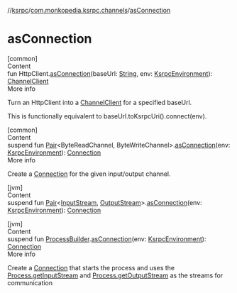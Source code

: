 //[ksrpc](../index.md)/[com.monkopedia.ksrpc.channels](index.md)/[asConnection](as-connection.md)



# asConnection  
[common]  
Content  
fun HttpClient.[asConnection](as-connection.md)(baseUrl: [String](https://kotlinlang.org/api/latest/jvm/stdlib/kotlin/-string/index.html), env: [KsrpcEnvironment](../com.monkopedia.ksrpc/-ksrpc-environment/index.md)): [ChannelClient](-channel-client/index.md)  
More info  


Turn an HttpClient into a [ChannelClient](-channel-client/index.md) for a specified baseUrl.



This is functionally equivalent to baseUrl.toKsrpcUri().connect(env).

  


[common]  
Content  
suspend fun [Pair](https://kotlinlang.org/api/latest/jvm/stdlib/kotlin/-pair/index.html)<ByteReadChannel, ByteWriteChannel>.[asConnection](as-connection.md)(env: [KsrpcEnvironment](../com.monkopedia.ksrpc/-ksrpc-environment/index.md)): [Connection](-connection/index.md)  
More info  


Create a [Connection](-connection/index.md) for the given input/output channel.

  


[jvm]  
Content  
suspend fun [Pair](https://kotlinlang.org/api/latest/jvm/stdlib/kotlin/-pair/index.html)<[InputStream](https://docs.oracle.com/javase/8/docs/api/java/io/InputStream.html), [OutputStream](https://docs.oracle.com/javase/8/docs/api/java/io/OutputStream.html)>.[asConnection](index.md#%5Bcom.monkopedia.ksrpc.channels%2F%2FasConnection%2Fkotlin.Pair%5Bjava.io.InputStream%2Cjava.io.OutputStream%5D%23com.monkopedia.ksrpc.KsrpcEnvironment%2FPointingToDeclaration%2F%5D%2FFunctions%2F987004091)(env: [KsrpcEnvironment](../com.monkopedia.ksrpc/-ksrpc-environment/index.md)): [Connection](-connection/index.md)  


[jvm]  
Content  
suspend fun [ProcessBuilder](https://docs.oracle.com/javase/8/docs/api/java/lang/ProcessBuilder.html).[asConnection](index.md#%5Bcom.monkopedia.ksrpc.channels%2F%2FasConnection%2Fjava.lang.ProcessBuilder%23com.monkopedia.ksrpc.KsrpcEnvironment%2FPointingToDeclaration%2F%5D%2FFunctions%2F987004091)(env: [KsrpcEnvironment](../com.monkopedia.ksrpc/-ksrpc-environment/index.md)): [Connection](-connection/index.md)  
More info  


Create a [Connection](-connection/index.md) that starts the process and uses the [Process.getInputStream](https://docs.oracle.com/javase/8/docs/api/java/lang/Process.html#getInputStream--) and [Process.getOutputStream](https://docs.oracle.com/javase/8/docs/api/java/lang/Process.html#getOutputStream--) as the streams for communication

  



